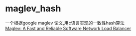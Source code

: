 # maglev_hash
   一个根据google maglev 论文,用c语言实现的一致性hash算法  
   [Maglev: A Fast and Reliable Software Network Load Balancer](http://static.googleusercontent.com/media/research.google.com/zh-TW//pubs/archive/44824.pdf)
